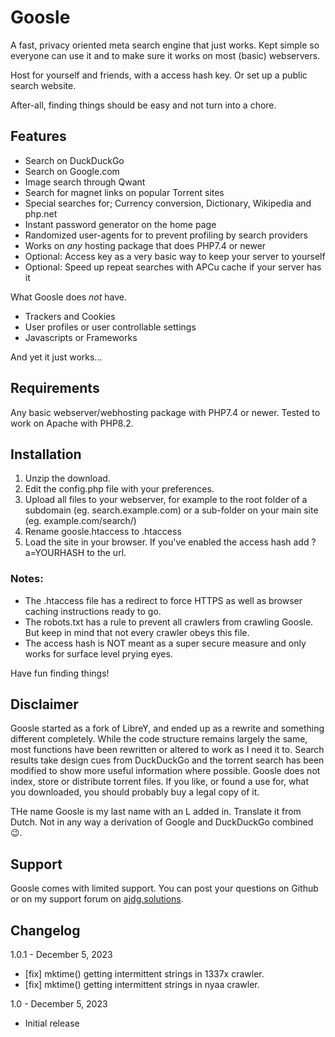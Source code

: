 # Goosle
A fast, privacy oriented meta search engine that just works.
Kept simple so everyone can use it and to make sure it works on most (basic) webservers.

Host for yourself and friends, with a access hash key. Or set up a public search website.

After-all, finding things should be easy and not turn into a chore.

## Features
- Search on DuckDuckGo
- Search on Google.com
- Image search through Qwant
- Search for magnet links on popular Torrent sites
- Special searches for; Currency conversion, Dictionary, Wikipedia and php.net
- Instant password generator on the home page
- Randomized user-agents for to prevent profiling by search providers
- Works on *any* hosting package that does PHP7.4 or newer
- Optional: Access key as a very basic way to keep your server to yourself
- Optional: Speed up repeat searches with APCu cache if your server has it

What Goosle does *not* have.
- Trackers and Cookies
- User profiles or user controllable settings
- Javascripts or Frameworks

And yet it just works...

## Requirements
Any basic webserver/webhosting package with PHP7.4 or newer.
Tested to work on Apache with PHP8.2.

## Installation
1. Unzip the download.
2. Edit the config.php file with your preferences.
3. Upload all files to your webserver, for example to the root folder of a subdomain (eg. search.example.com) or a sub-folder on your main site (eg. example.com/search/)
4. Rename goosle.htaccess to .htaccess
5. Load the site in your browser. If you've enabled the access hash add ?a=YOURHASH to the url.

### Notes:
- The .htaccess file has a redirect to force HTTPS as well as browser caching instructions ready to go.
- The robots.txt has a rule to prevent all crawlers from crawling Goosle. But keep in mind that not every crawler obeys this file.
- The access hash is NOT meant as a super secure measure and only works for surface level prying eyes.

Have fun finding things!


## Disclaimer
Goosle started as a fork of LibreY, and ended up as a rewrite and something different completely. While the code structure remains largely the same, most functions have been rewritten or altered to work as I need it to.
Search results take design cues from DuckDuckGo and the torrent search has been modified to show more useful information where possible.
Goosle does not index, store or distribute torrent files. If you like, or found a use for, what you downloaded, you should probably buy a legal copy of it.

THe name Goosle is my last name with an L added in. Translate it from Dutch. Not in any way a derivation of Google and DuckDuckGo combined :wink:.

## Support
Goosle comes with limited support. You can post your questions on Github or on my support forum on [ajdg.solutions](https://ajdg.solutions/support/).

## Changelog
1.0.1 - December 5, 2023
- [fix] mktime() getting intermittent strings in 1337x crawler.
- [fix] mktime() getting intermittent strings in nyaa crawler.

1.0 - December 5, 2023
- Initial release
